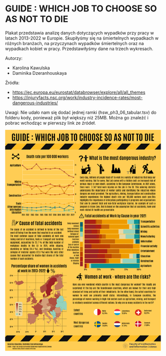 ﻿# GUIDE : WHICH JOB TO CHOOSE SO AS NOT TO DIE

Plakat przedstawia analizę danych dotyczących wypadków przy pracy w latach 2013-2022 w Europie. Skupiłyśmy się na śmiertelnych wypadkach w różnych branżach, na przyczynach wypadków śmiertelnych oraz na wypadkach kobiet w pracy. Przedstawiłyśmy dane na trzech wykresach.

Autorzy: 
- Karolina Kawulska
- Daminika Dzeranhouskaya

Źródła: 
- https://ec.europa.eu/eurostat/databrowser/explore/all/all_themes
- https://injuryfacts.nsc.org/work/industry-incidence-rates/most-dangerous-industries/

Uwagi:
Nie udało nam się dodać jednej ramki (hsw_ph3_06_tabular.tsv) do folderu kody, ponieważ plik był większy niż 25MB.
Można go znaleźć i pobrac wchodząc w pierwszy link ze źródeł.

![Tytul](Kawulska_Dzeranhouskaya.png)